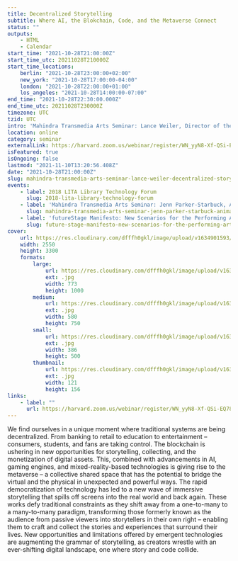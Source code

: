 ```yaml
---
title: Decentralized Storytelling
subtitle: Where AI, the Blokchain, Code, and the Metaverse Connect
status: ""
outputs:
    - HTML
    - Calendar
start_time: "2021-10-28T21:00:00Z"
start_time_utc: 20211028T210000Z
start_time_locations:
    berlin: "2021-10-28T23:00:00+02:00"
    new_york: "2021-10-28T17:00:00-04:00"
    london: "2021-10-28T22:00:00+01:00"
    los_angeles: "2021-10-28T14:00:00-07:00"
end_time: "2021-10-28T22:30:00.000Z"
end_time_utc: 20211028T230000Z
timezone: UTC
tzid: UTC
intro: 'Mahindra Transmedia Arts Seminar: Lance Weiler, Director of the Columbia University School of the Arts’ Digital Storytelling Lab.  '
location: online
category: seminar
externalLink: https://harvard.zoom.us/webinar/register/WN_yyN8-Xf-QSi-EQ78y7YwHw
isFeatured: true
isOngoing: false
lastmod: "2021-11-10T13:20:56.408Z"
date: "2021-10-28T21:00:00Z"
slug: mahindra-transmedia-arts-seminar-lance-weiler-decentralized-storytelling-where-ai-the-blokchain-code-and-the-metaverse-connect
events:
    - label: 2018 LITA Library Technology Forum
      slug: 2018-lita-library-technology-forum
    - label: 'Mahindra Transmedia Arts Seminar: Jenn Parker-Starbuck, Animals in the Machine: Robotic Animal Agents'
      slug: mahindra-transmedia-arts-seminar-jenn-parker-starbuck-animals-in-the-machine-robotic-animal-agents
    - label: 'futureStage Manifesto: New Scenarios for the Performing Arts'
      slug: future-stage-manifesto-new-scenarios-for-the-performing-arts
cover:
    url: https://res.cloudinary.com/dfffh0gkl/image/upload/v1634901593/weiler_transmedia_cd91da1c84.jpg
    width: 2550
    height: 3300
    formats:
        large:
            url: https://res.cloudinary.com/dfffh0gkl/image/upload/v1634901594/large_weiler_transmedia_cd91da1c84.jpg
            ext: .jpg
            width: 773
            height: 1000
        medium:
            url: https://res.cloudinary.com/dfffh0gkl/image/upload/v1634901594/medium_weiler_transmedia_cd91da1c84.jpg
            ext: .jpg
            width: 580
            height: 750
        small:
            url: https://res.cloudinary.com/dfffh0gkl/image/upload/v1634901595/small_weiler_transmedia_cd91da1c84.jpg
            ext: .jpg
            width: 386
            height: 500
        thumbnail:
            url: https://res.cloudinary.com/dfffh0gkl/image/upload/v1634901594/thumbnail_weiler_transmedia_cd91da1c84.jpg
            ext: .jpg
            width: 121
            height: 156
links:
    - label: ""
      url: https://harvard.zoom.us/webinar/register/WN_yyN8-Xf-QSi-EQ78y7YwHw
---
```

We find ourselves in a unique moment where traditional systems are being decentralized. From banking to retail to education to entertainment – consumers, students, and fans are taking control. The blockchain is ushering in new opportunities for storytelling, collecting, and the monetization of digital assets. This, combined with advancements in AI, gaming engines, and mixed-reality-based technologies is giving rise to the metaverse – a collective shared space that has the potential to bridge the virtual and the physical in unexpected and powerful ways. The rapid democratization of technology has led to a new wave of immersive storytelling that spills off screens into the real world and back again. These works defy traditional constraints as they shift away from a one-to-many to a many-to-many paradigm, transforming those formerly known as the audience from passive viewers into storytellers in their own right – enabling them to craft and collect the stories and experiences that surround their lives. New opportunities and limitations offered by emergent technologies are augmenting the grammar of storytelling, as creators wrestle with an ever-shifting digital landscape, one where story and code collide.
